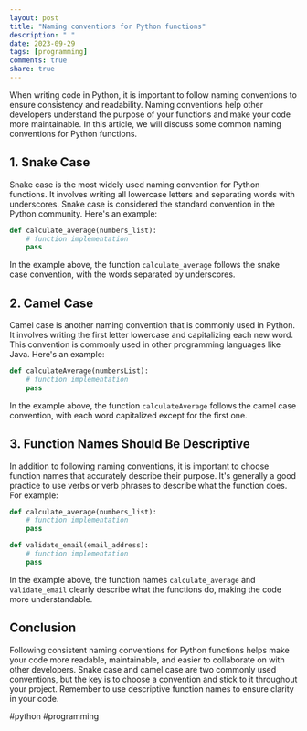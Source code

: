 ```yaml
---
layout: post
title: "Naming conventions for Python functions"
description: " "
date: 2023-09-29
tags: [programming]
comments: true
share: true
---
```


When writing code in Python, it is important to follow naming conventions to ensure consistency and readability. Naming conventions help other developers understand the purpose of your functions and make your code more maintainable. In this article, we will discuss some common naming conventions for Python functions.

## 1. Snake Case

Snake case is the most widely used naming convention for Python functions. It involves writing all lowercase letters and separating words with underscores. Snake case is considered the standard convention in the Python community. Here's an example:

```python
def calculate_average(numbers_list):
    # function implementation
    pass
```

In the example above, the function `calculate_average` follows the snake case convention, with the words separated by underscores.

## 2. Camel Case

Camel case is another naming convention that is commonly used in Python. It involves writing the first letter lowercase and capitalizing each new word. This convention is commonly used in other programming languages like Java. Here's an example:

```python
def calculateAverage(numbersList):
    # function implementation
    pass
```

In the example above, the function `calculateAverage` follows the camel case convention, with each word capitalized except for the first one.

## 3. Function Names Should Be Descriptive

In addition to following naming conventions, it is important to choose function names that accurately describe their purpose. It's generally a good practice to use verbs or verb phrases to describe what the function does. For example:

```python
def calculate_average(numbers_list):
    # function implementation
    pass

def validate_email(email_address):
    # function implementation
    pass
```

In the example above, the function names `calculate_average` and `validate_email` clearly describe what the functions do, making the code more understandable.

## Conclusion

Following consistent naming conventions for Python functions helps make your code more readable, maintainable, and easier to collaborate on with other developers. Snake case and camel case are two commonly used conventions, but the key is to choose a convention and stick to it throughout your project. Remember to use descriptive function names to ensure clarity in your code.

#python #programming